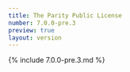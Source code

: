 ```yaml
---
title: The Parity Public License
number: 7.0.0-pre.3
preview: true
layout: version
---
```


{% include 7.0.0-pre.3.md %}

